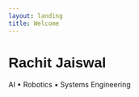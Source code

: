 ```yaml
---
layout: landing
title: Welcome
---
```


<h1 style="font-family: 'Oxanium', sans-serif;">Rachit Jaiswal</h1>
<p>AI • Robotics • Systems Engineering</p>
